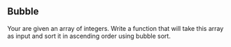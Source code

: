 ## Bubble

Your are given an array of integers. Write a function that will take this array as input and sort it in ascending order using bubble sort.
